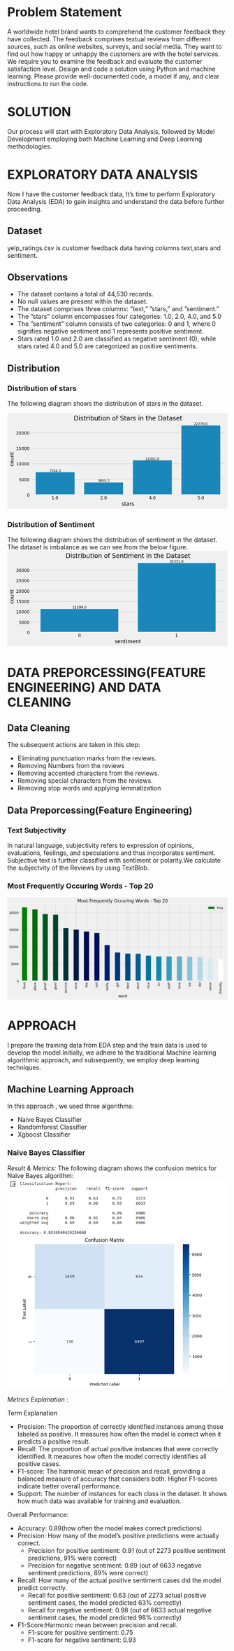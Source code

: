 # Problem Statement
A worldwide hotel brand wants to comprehend the customer feedback they have collected. The feedback
comprises textual reviews from different sources, such as online websites, surveys, and social media.
They want to find out how happy or unhappy the customers are with the hotel services. We require you
to examine the feedback and evaluate the customer satisfaction level. Design and code a solution using
Python and machine learning. Please provide well-documented code, a model if any, and clear instructions
to run the code.

# SOLUTION
Our process will start with Exploratory Data Analysis, followed by Model Development employing both
Machine Learning and Deep Learning methodologies.
# EXPLORATORY DATA ANALYSIS
Now I have the customer feedback data, It’s time to perform Exploratory Data Analysis (EDA) to gain
insights and understand the data before further proceeding.
## Dataset
yelp_ratings.ċsv is customer feedback data having columns text,stars and sentiment.
## Observations
* The dataset contains a total of 44,530 records.
* No null values are present within the dataset.
* The dataset comprises three columns: ”text,” ”stars,” and ”sentiment.”
* The ”stars” column encompasses four categories: 1.0, 2.0, 4.0, and 5.0
* The ”sentiment” column consists of two categories: 0 and 1, where 0 signifies negative sentiment
and 1 represents positive sentiment.
* Stars rated 1.0 and 2.0 are classified as negative sentiment (0), while stars rated 4.0 and 5.0 are
categorized as positive sentiments.
## Distribution
### Distribution of stars
The following diagram shows the distribution of stars in the dataset.

![](star.png)
### Distribution of Sentiment
The following diagram shows the distribution of sentiment in the dataset. The dataset is imbalance as we
can see from the below figure.
![](sentiment.png)

# DATA PREPORCESSING(FEATURE ENGINEERING) AND DATA CLEANING
## Data Cleaning
The subsequent actions are taken in this step:
* Eliminating punctuation marks from the reviews.
* Removing Numbers from the reviews
* Removing accented characters from the reviews.
* Removing special characters from the reviews.
* Removing stop words and applying lemmatization
## Data Preporcessing(Feature Engineering)
### Text Subjectivity
In natural language, subjectivity refers to expression of opinions, evaluations, feelings, and speculations
and thus incorporates sentiment. Subjective text is further classified with sentiment or polarity.We
calculate the subjectvity of the Reviews by using TextBlob.
### Most Frequently Occuring Words - Top 20
![](top_20.png)

# APPROACH
I prepare the training data from EDA step and the train data is used to develop the model.Initially, we
adhere to the traditional Machine learning algorithmic approach, and subsequently, we employ deep
learning techniques.
## Machine Learning Approach
In this approach , we used three algorithms:
* Naive Bayes Classifier
* Randomforest Classifier
* Xgboost Classifier
### Naive Bayes Classifier
*Result & Metrics:* The following diagram shows the confusion metrics for Naive Bayes algorithm:
![](Naive_bayes_confusion_metrics.png)


*Metrics Explanation :*

Term Explanation
* Precision: The proportion of correctly identified instances among those labeled as positive. It
measures how often the model is correct when it predicts a positive result.
* Recall: The proportion of actual positive instances that were correctly identified. It measures how
often the model correctly identifies all positive cases.
* F1-score: The harmonic mean of precision and recall, providing a balanced measure of accuracy
that considers both. Higher F1-scores indicate better overall performance.
* Support: The number of instances for each class in the dataset. It shows how much data was
available for training and evaluation.

Overall Performance:

* Accuracy: 0.89(how often the model makes correct predictions)
* Precision: How many of the model’s positive predictions were actually correct.
  * Precision for positive sentiment: 0.91 (out of 2273 positive sentiment predictions, 91% were
correct)
  * Precision for negative sentiment: 0.89 (out of 6633 negative sentiment predictions, 89% were
correct)
* Recall: How many of the actual positive sentiment cases did the model predict correctly.
  * Recall for positive sentiment: 0.63 (out of 2273 actual positive sentiment cases, the model
predicted 63% correctly)
  * Recall for negative sentiment: 0.98 (out of 6633 actual negative sentiment cases, the model
predicted 98% correctly)
* F1-Score:Harmonic mean between precision and recall.
  * F1-score for positive sentiment: 0.75
  * F1-score for negative sentiment: 0.93

